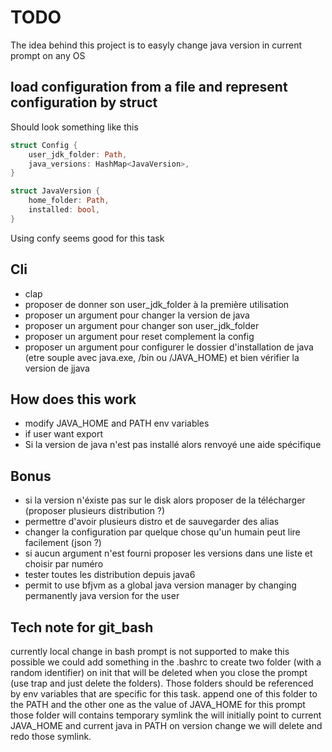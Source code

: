# TODO

The idea behind this project is to easyly change java version in current prompt on any OS

## load configuration from a file and represent configuration by struct
Should look something like this 
```rust 
struct Config {
    user_jdk_folder: Path,
    java_versions: HashMap<JavaVersion>,
}

struct JavaVersion {
    home_folder: Path,
    installed: bool,
}
```
Using confy seems good for this task

## Cli

- clap
- proposer de donner son user_jdk_folder à la première utilisation
- proposer un argument pour changer la version de java
- proposer un argument pour changer son user_jdk_folder
- proposer un argument pour reset complement la config
- proposer un argument pour configurer le dossier d'installation de java (etre souple avec java.exe, /bin ou /JAVA_HOME) et bien vérifier la version de jjava 

## How does this work

- modify JAVA_HOME and PATH env variables
- if user want export 
- Si la version de java n'est pas installé alors renvoyé une aide spécifique

## Bonus

- si la version n'éxiste pas sur le disk alors proposer de la télécharger (proposer plusieurs distribution ?)
- permettre d'avoir plusieurs distro et de sauvegarder des alias
- changer la configuration par quelque chose qu'un humain peut lire facilement (json ?)
- si aucun argument n'est fourni proposer les versions dans une liste et choisir par numéro
- tester toutes les distribution depuis java6
- permit to use bfjvm as a global java version manager by changing permanently java version for the user

## Tech note for git_bash

currently local change in bash prompt is not supported
to make this possible we could add something in the .bashrc to create two folder (with a random identifier) on init that will be deleted
when you close the prompt (use trap and just delete the folders). Those folders should be referenced by env variables that are specific for this task.
append one of this folder to the PATH and the other one as the value of JAVA_HOME for this prompt 
those folder will contains temporary symlink the will initially point to current JAVA_HOME and current java in PATH
on version change we will delete and redo those symlink.

